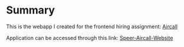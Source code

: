 # Summary

This is the webapp I created for the frontend hiring assignment: [Aircall](https://github.com/speer-technologies/aircall)

Application can be accessed through this link: [Speer-Aircall-Website](https://speer-aircall.netlify.app/)
